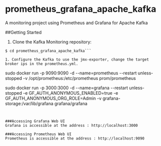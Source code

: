 # prometheus_grafana_apache_kafka
A monitoring project using Prometheus and Grafana for Apache Kafka

##Getting Started
1. Clone the Kafka Monitoring repository:

```$ git clone https://github.com/harlemmuniz/prometheus_grafana_apache_kafka.git
$ cd prometheus_grafana_apache_kafka```

1. Configure the Kafka to use the jmx-exporter, change the target broker ips in the prometheus.yml.

```
sudo docker run -p 9090:9090 -d --name=prometheus --restart unless-stopped -v /opt/prometheus:/etc/prometheus prom/prometheus

sudo docker run -p 3000:3000 -d --name=grafana --restart unless-stopped -e GF_AUTH_ANONYMOUS_ENABLED=true -e GF_AUTH_ANONYMOUS_ORG_ROLE=Admin -v grafana-storage:/var/lib/grafana grafana/grafana
```


###Accessing Grafana Web UI
Grafana is accessible at the address : http://localhost:3000

###Accessing Prometheus Web UI
Prometheus is accessible at the address : http://localhost:9090
